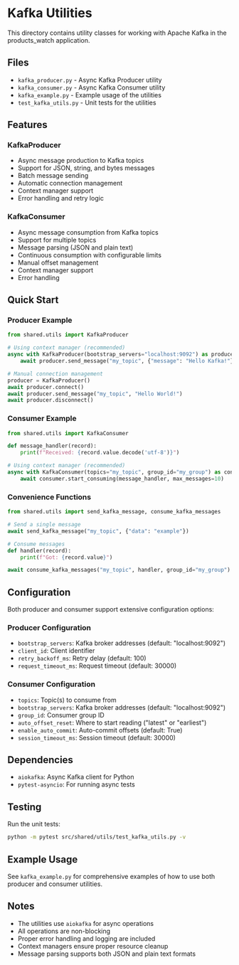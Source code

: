 # Kafka Utilities

This directory contains utility classes for working with Apache Kafka in the products_watch application.

## Files

- `kafka_producer.py` - Async Kafka Producer utility
- `kafka_consumer.py` - Async Kafka Consumer utility
- `kafka_example.py` - Example usage of the utilities
- `test_kafka_utils.py` - Unit tests for the utilities

## Features

### KafkaProducer

- Async message production to Kafka topics
- Support for JSON, string, and bytes messages
- Batch message sending
- Automatic connection management
- Context manager support
- Error handling and retry logic

### KafkaConsumer

- Async message consumption from Kafka topics
- Support for multiple topics
- Message parsing (JSON and plain text)
- Continuous consumption with configurable limits
- Manual offset management
- Context manager support
- Error handling

## Quick Start

### Producer Example

```python
from shared.utils import KafkaProducer

# Using context manager (recommended)
async with KafkaProducer(bootstrap_servers="localhost:9092") as producer:
    await producer.send_message("my_topic", {"message": "Hello Kafka!"})

# Manual connection management
producer = KafkaProducer()
await producer.connect()
await producer.send_message("my_topic", "Hello World!")
await producer.disconnect()
```

### Consumer Example

```python
from shared.utils import KafkaConsumer

def message_handler(record):
    print(f"Received: {record.value.decode('utf-8')}")

# Using context manager (recommended)
async with KafkaConsumer(topics="my_topic", group_id="my_group") as consumer:
    await consumer.start_consuming(message_handler, max_messages=10)
```

### Convenience Functions

```python
from shared.utils import send_kafka_message, consume_kafka_messages

# Send a single message
await send_kafka_message("my_topic", {"data": "example"})

# Consume messages
def handler(record):
    print(f"Got: {record.value}")

await consume_kafka_messages("my_topic", handler, group_id="my_group")
```

## Configuration

Both producer and consumer support extensive configuration options:

### Producer Configuration
- `bootstrap_servers`: Kafka broker addresses (default: "localhost:9092")
- `client_id`: Client identifier
- `retry_backoff_ms`: Retry delay (default: 100)
- `request_timeout_ms`: Request timeout (default: 30000)

### Consumer Configuration
- `topics`: Topic(s) to consume from
- `bootstrap_servers`: Kafka broker addresses (default: "localhost:9092")
- `group_id`: Consumer group ID
- `auto_offset_reset`: Where to start reading ("latest" or "earliest")
- `enable_auto_commit`: Auto-commit offsets (default: True)
- `session_timeout_ms`: Session timeout (default: 30000)

## Dependencies

- `aiokafka`: Async Kafka client for Python
- `pytest-asyncio`: For running async tests

## Testing

Run the unit tests:

```bash
python -m pytest src/shared/utils/test_kafka_utils.py -v
```

## Example Usage

See `kafka_example.py` for comprehensive examples of how to use both producer and consumer utilities.

## Notes

- The utilities use `aiokafka` for async operations
- All operations are non-blocking
- Proper error handling and logging are included
- Context managers ensure proper resource cleanup
- Message parsing supports both JSON and plain text formats
